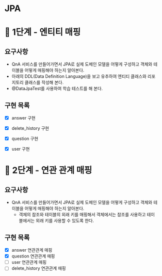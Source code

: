 # JPA
# 🚀 1단계 - 엔티티 매핑
## 요구사항
- QnA 서비스를 만들어가면서 JPA로 실제 도메인 모델을 어떻게 구성하고 객체와 테이블을 어떻게 매핑해야 하는지 알아본다.
- 아래의 DDL(Data Definition Language)을 보고 유추하여 엔티티 클래스와 리포지토리 클래스를 작성해 본다.
- @DataJpaTest를 사용하여 학습 테스트를 해 본다.

## 구현 목록
- [x] answer 구현
- [x] delete_history 구현
- [x] question 구현
- [x] user 구현


# 🚀 2단계 - 연관 관계 매핑
## 요구사항
- QnA 서비스를 만들어가면서 JPA로 실제 도메인 모델을 어떻게 구성하고 객체와 테이블을 어떻게 매핑해야 하는지 알아본다.
    - 객체의 참조와 테이블의 외래 키를 매핑해서 객체에서는 참조를 사용하고 테이블에서는 외래 키를 사용할 수 있도록 한다.

## 구현 목록
- [x] answer 연관관계 매핑
- [x] question 연관관계 매핑
- [ ] user 연관관계 매핑
- [ ] delete_history 연관관계 매핑